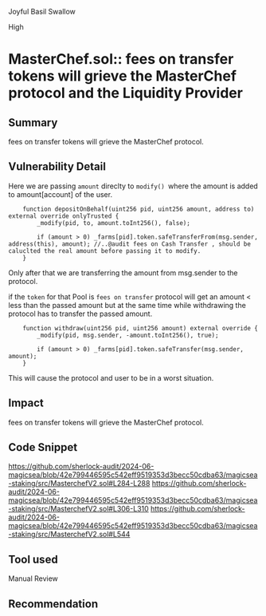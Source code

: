 Joyful Basil Swallow

High

# MasterChef.sol:: fees on transfer tokens will grieve the MasterChef protocol and the Liquidity Provider

## Summary
fees on transfer tokens will grieve the MasterChef protocol.
## Vulnerability Detail


Here we are passing `amount` direclty to `modify() `where the amount is added to amount[account] of the user.

```solidity
    function depositOnBehalf(uint256 pid, uint256 amount, address to) external override onlyTrusted {
        _modify(pid, to, amount.toInt256(), false);

        if (amount > 0) _farms[pid].token.safeTransferFrom(msg.sender, address(this), amount); //..@audit fees on Cash Transfer , should be caluclted the real amount before passing it to modify.
    }
```

Only after that we are transferring the amount from msg.sender to the protocol.

if the `token` for that Pool is `fees on transfer` protocol will get an amount < less than the passed amount but at the same time while withdrawing the protocol has to transfer the passed amount.

```solidity
    function withdraw(uint256 pid, uint256 amount) external override {
        _modify(pid, msg.sender, -amount.toInt256(), true);

        if (amount > 0) _farms[pid].token.safeTransfer(msg.sender, amount);
    }
```

This will cause the protocol and user to be in a worst situation.

## Impact
fees on transfer tokens will grieve the MasterChef protocol.

## Code Snippet
https://github.com/sherlock-audit/2024-06-magicsea/blob/42e799446595c542eff9519353d3becc50cdba63/magicsea-staking/src/MasterchefV2.sol#L284-L288
https://github.com/sherlock-audit/2024-06-magicsea/blob/42e799446595c542eff9519353d3becc50cdba63/magicsea-staking/src/MasterchefV2.sol#L306-L310
https://github.com/sherlock-audit/2024-06-magicsea/blob/42e799446595c542eff9519353d3becc50cdba63/magicsea-staking/src/MasterchefV2.sol#L544
## Tool used

Manual Review

## Recommendation
